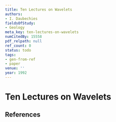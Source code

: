 ```yaml
---
title: Ten Lectures on Wavelets
authors:
- I. Daubechies
fieldsOfStudy:
- Geology
meta_key: ten-lectures-on-wavelets
numCitedBy: 15558
pdf_relpath: null
ref_count: 0
status: todo
tags:
- gen-from-ref
- paper
venue: ''
year: 1992
---
```


# Ten Lectures on Wavelets

## References
